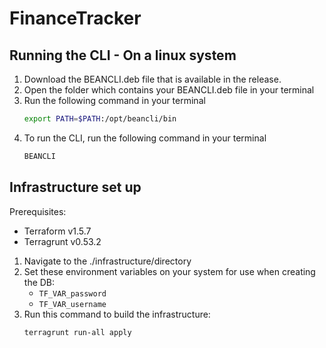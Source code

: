# FinanceTracker

## Running the CLI - On a linux system
1. Download the BEANCLI.deb file that is available in the release.
2. Open the folder which contains your BEANCLI.deb file in your terminal
3. Run the following command in your terminal
    ```sh
    export PATH=$PATH:/opt/beancli/bin
    ```
4. To run the CLI, run the following command in your terminal
    ```sh
    BEANCLI
    ```
## Infrastructure set up
Prerequisites:
* Terraform v1.5.7
* Terragrunt v0.53.2
1. Navigate to the ./infrastructure/directory
2. Set these environment variables on your system for use when creating the DB:
    * `TF_VAR_password`
    * `TF_VAR_username`
4. Run this command to build the infrastructure:
   ``` sh
   terragrunt run-all apply
   ```
